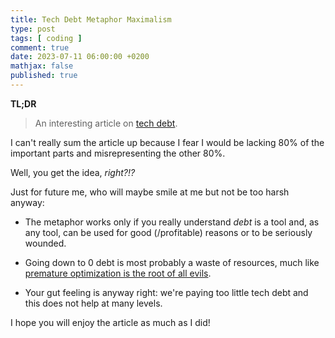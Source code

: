 ```yaml
---
title: Tech Debt Metaphor Maximalism
type: post
tags: [ coding ]
comment: true
date: 2023-07-11 06:00:00 +0200
mathjax: false
published: true
---
```


**TL;DR**

> An interesting article on [tech debt][].

I can't really sum the article up because I fear I would be lacking 80% of
the important parts and misrepresenting the other 80%.

Well, you get the idea, *right?!?*

Just for future me, who will maybe smile at me but not be too harsh anyway:

- The metaphor works only if you really understand *debt* is a tool and, as
  any tool, can be used for good (/profitable) reasons or to be seriously
  wounded.

- Going down to 0 debt is most probably a waste of resources, much like
  [premature optimization is the root of all evils][roae].

- Your gut feeling is anyway right: we're paying too little tech debt and
  this does not help at many levels.

I hope you will enjoy the article as much as I did!

[tech debt]: https://apenwarr.ca/log/?m=202306
[roae]: https://wiki.c2.com/?PrematureOptimization
